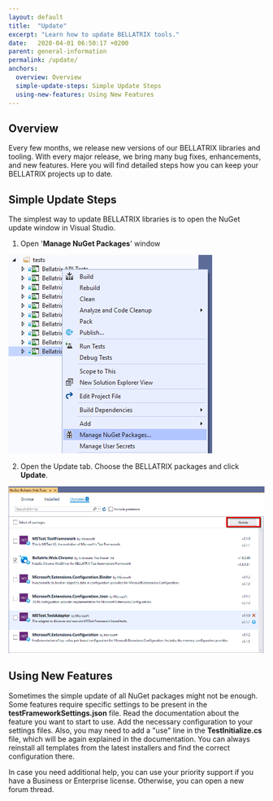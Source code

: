 ```yaml
---
layout: default
title:  "Update"
excerpt: "Learn how to update BELLATRIX tools."
date:   2020-04-01 06:50:17 +0200
parent: general-information
permalink: /update/
anchors:
  overview: Overview
  simple-update-steps: Simple Update Steps
  using-new-features: Using New Features
---
```

Overview
--------
Every few months, we release new versions of our BELLATRIX libraries and tooling. With every major release, we bring many bug fixes, enhancements, and new features. Here you will find detailed steps how you can keep your BELLATRIX projects up to date.

Simple Update Steps
------------------
The simplest way to update BELLATRIX libraries is to open the NuGet update window in Visual Studio.

1. Open '**Manage NuGet Packages**' window

![Manage NuGet Packages](images/open-manage-nuget-packages.png)

2. Open the Update tab. Choose the BELLATRIX packages and click **Update**.

![Update NuGets](images/update-tab-manage-nugets.png)


Using New Features
--------------------------
Sometimes the simple update of all NuGet packages might not be enough. Some features require specific settings to be present in the **testFrameworkSettings.json** file. Read the documentation about the feature you want to start to use. Add the necessary configuration to your settings files. Also, you may need to add a "use" line in the **TestInitialize.cs** file, which will be again explained in the documentation. 
You can always reinstall all templates from the latest installers and find the correct configuration there.

In case you need additional help, you can use your priority support if you have a Business or Enterprise license. Otherwise, you can open a new forum thread.

